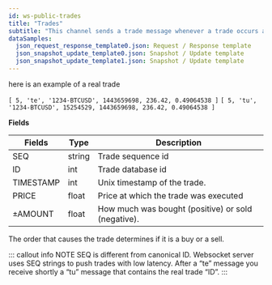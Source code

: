 ```yaml
---
id: ws-public-trades
title: "Trades"
subtitle: "This channel sends a trade message whenever a trade occurs at Bitfinex. It includes all the pertinent details of the trade, such as price, size and time."
dataSamples:
  json_request_response_template0.json: Request / Response template
  json_snapshot_update_template0.json: Snapshot / Update template
  json_snapshot_update_template1.json: Snapshot / Update template
---
```


here is an example of a real trade

`[ 5, 'te', '1234-BTCUSD', 1443659698, 236.42, 0.49064538 ]`
`[ 5, 'tu', '1234-BTCUSD', 15254529, 1443659698, 236.42, 0.49064538 ]`


**Fields**

Fields | Type | Description
--- | --- | ---
SEQ  |  string  |  Trade sequence id
ID  |  int  |  Trade database id
TIMESTAMP  |  int  |  Unix timestamp of the trade.
PRICE  |  float  |  Price at which the trade was executed
±AMOUNT  |  float  |  How much was bought (positive) or sold (negative).
The order that causes the trade determines if it is a buy or a sell.


::: callout info NOTE
SEQ is different from canonical ID. Websocket server uses SEQ strings to push trades with low latency. After a “te” message you receive shortly a “tu” message that contains the real trade “ID”.
:::

